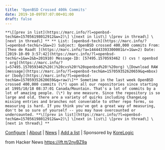 ```yaml
---
title: 'OpenBSD Crossed 400k Commits'
date: 2019-10-09T07:07:00+01:00
draft: false
---
```


```
**\[[prev in list](https://marc.info/?l=openbsd-tech&m=157056198012912&w=2)\] \[next in list\] \[prev in thread\] \[next in thread\] ** ** List: [openbsd-tech](https://marc.info/?l=openbsd-tech&r=1&w=2) Subject: OpenBSD crossed 400,000 commits From: [Theo de Raadt ](https://marc.info/?a=144443393300001&r=1&w=2) Date: [2019-10-09 3:57:42](https://marc.info/?l=openbsd-tech&r=1&w=2&b=201910) Message-ID: [57495.1570593462 () cvs ! openbsd ! org](https://marc.info/?i=57495.1570593462%20()%20cvs%20!%20openbsd%20!%20org) \[Download RAW [message](https://marc.info/?l=openbsd-tech&m=157059352620659&q=mbox) or [body](https://marc.info/?l=openbsd-tech&m=157059352620659&q=raw)\]** Sometime in the last week OpenBSD crossed 400,000 commits (\*) upon all our repositories since starting at 1995/10/18 08:37:01 Canada/Mountain. That's a lot of commits by a lot of amazing people. (\*) by one measure. Since the repository is so large and old, there are a variety of quirks including ChangeLog missing entries and branches not converable to other repo forms, so measuring is hard. If you think you've got a great way of measuring, don't be so sure of yourself -- you may have overcounted or undercounted. **\[[prev in list](https://marc.info/?l=openbsd-tech&m=157056198012912&w=2)\] \[next in list\] \[prev in thread\] \[next in thread\] ** 
```  

[Configure](https://marc.info/?q=configure) | [About](https://marc.info/?q=about) | [News](https://marc.info/?q=news) | [Add a list](mailto:webguy@marc.info?subject=Add%20a%20list%20to%20MARC) | Sponsored by [KoreLogic](http://www.korelogic.com/)

  
  
from Hacker News https://ift.tt/2nyBZ9a